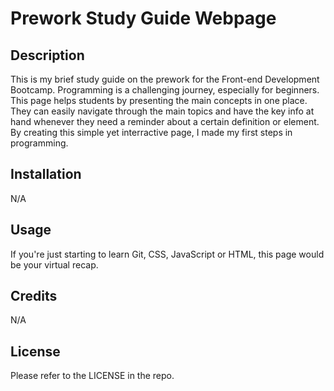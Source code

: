 # Prework Study Guide Webpage

## Description

This is my brief study guide on the prework for the Front-end Development Bootcamp. Programming is a challenging journey, especially for beginners. This page helps students by presenting the main concepts in one place. They can easily navigate through the main topics and have the key info at hand whenever they need a reminder about a certain definition or element. By creating this simple yet interractive page, I made my first steps in programming. 

## Installation

N/A

## Usage

If you're just starting to learn Git, CSS, JavaScript or HTML, this page would be your virtual recap. 

## Credits

N/A

## License

Please refer to the LICENSE in the repo.